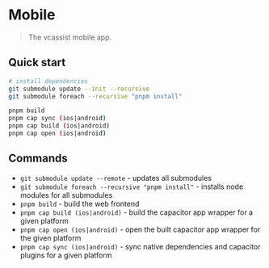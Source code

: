 # Mobile

> The vcassist mobile app.

## Quick start

```bash
# install dependencies
git submodule update --init --recursive
git submodule foreach --recursive "pnpm install"

pnpm build
pnpm cap sync (ios|android)
pnpm cap build (ios|android)
pnpm cap open (ios|android)
```

## Commands

- `git submodule update --remote` - updates all submodules
- `git submodule foreach --recursive "pnpm install"` - installs node modules for all submodules
- `pnpm build` - build the web frontend
- `pnpm cap build (ios|android)` - build the capacitor app wrapper for a given platform
- `pnpm cap open (ios|android)` - open the built capacitor app wrapper for the given platform
- `pnpm cap sync (ios|android)` - sync native dependencies and capacitor plugins for a given platform

